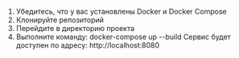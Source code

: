 1. Убедитесь, что у вас установлены Docker и Docker Compose
2. Клонируйте репозиторий
3. Перейдите в директорию проекта
4. Выполните команду:
docker-compose up --build
Сервис будет доступен по адресу: http://localhost:8080
